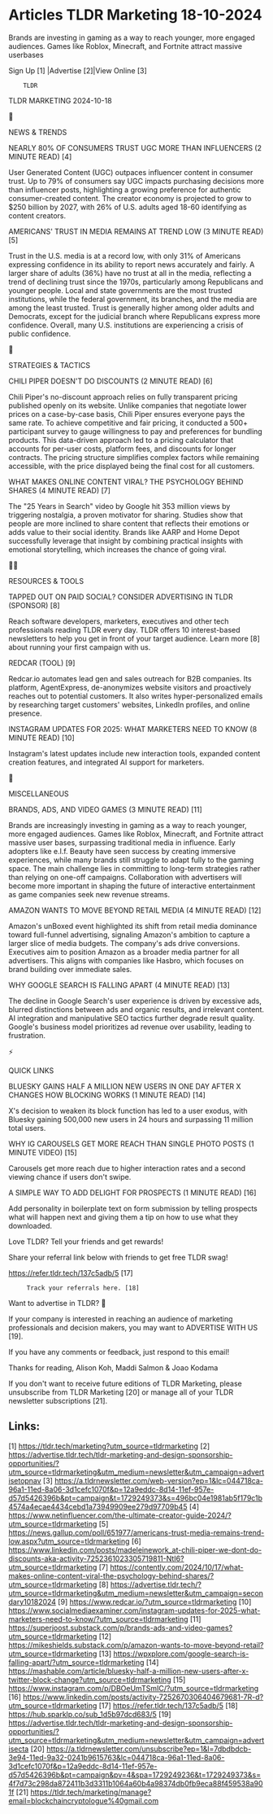 # Articles TLDR Marketing 18-10-2024

Brands are investing in gaming as a way to reach younger, more engaged
audiences. Games like Roblox, Minecraft, and Fortnite attract massive
userbases ‌ ‌ ‌ ‌ ‌ ‌ ‌ ‌ ‌ ‌ ‌ ‌ ‌ ‌ ‌ ‌ ‌ ‌ ‌ ‌ ‌ ‌ ‌ ‌ ‌ ‌  ‌ ‌ ‌ ‌ ‌ ‌ ‌ ‌ ‌ ‌ ‌ ‌ ‌ ‌ ‌ ‌ ‌ ‌ ‌ ‌ ‌ ‌ ‌ ‌ ‌ ‌ 


 Sign Up [1] |Advertise [2]|View Online [3] 

		TLDR 

TLDR MARKETING 2024-10-18

📱 

NEWS & TRENDS

 NEARLY 80% OF CONSUMERS TRUST UGC MORE THAN INFLUENCERS (2 MINUTE
READ) [4] 

 User Generated Content (UGC) outpaces influencer content in consumer
trust. Up to 79% of consumers say UGC impacts purchasing decisions
more than influencer posts, highlighting a growing preference for
authentic consumer-created content. The creator economy is projected
to grow to $250 billion by 2027, with 26% of U.S. adults aged 18-60
identifying as content creators. 

 AMERICANS' TRUST IN MEDIA REMAINS AT TREND LOW (3 MINUTE READ) [5] 

 Trust in the U.S. media is at a record low, with only 31% of
Americans expressing confidence in its ability to report news
accurately and fairly. A larger share of adults (36%) have no trust at
all in the media, reflecting a trend of declining trust since the
1970s, particularly among Republicans and younger people. Local and
state governments are the most trusted institutions, while the federal
government, its branches, and the media are among the least trusted.
Trust is generally higher among older adults and Democrats, except for
the judicial branch where Republicans express more confidence.
Overall, many U.S. institutions are experiencing a crisis of public
confidence. 

🚀 

STRATEGIES & TACTICS

 CHILI PIPER DOESN'T DO DISCOUNTS (2 MINUTE READ) [6] 

 Chili Piper's no-discount approach relies on fully transparent
pricing published openly on its website. Unlike companies that
negotiate lower prices on a case-by-case basis, Chili Piper ensures
everyone pays the same rate. To achieve competitive and fair pricing,
it conducted a 500+ participant survey to gauge willingness to pay and
preferences for bundling products. This data-driven approach led to a
pricing calculator that accounts for per-user costs, platform fees,
and discounts for longer contracts. The pricing structure simplifies
complex factors while remaining accessible, with the price displayed
being the final cost for all customers. 

 WHAT MAKES ONLINE CONTENT VIRAL? THE PSYCHOLOGY BEHIND SHARES (4
MINUTE READ) [7] 

 The "25 Years in Search" video by Google hit 353 million views by
triggering nostalgia, a proven motivator for sharing. Studies show
that people are more inclined to share content that reflects their
emotions or adds value to their social identity. Brands like AARP and
Home Depot successfully leverage that insight by combining practical
insights with emotional storytelling, which increases the chance of
going viral. 

🧑‍💻 

RESOURCES & TOOLS

 TAPPED OUT ON PAID SOCIAL? CONSIDER ADVERTISING IN TLDR (SPONSOR) [8]


 Reach software developers, marketers, executives and other tech
professionals reading TLDR every day. TLDR offers 10 interest-based
newsletters to help you get in front of your target audience. Learn
more [8] about running your first campaign with us. 

 REDCAR (TOOL) [9] 

 Redcar.io automates lead gen and sales outreach for B2B companies.
Its platform, AgentExpress, de-anonymizes website visitors and
proactively reaches out to potential customers. It also writes
hyper-personalized emails by researching target customers' websites,
LinkedIn profiles, and online presence. 

 INSTAGRAM UPDATES FOR 2025: WHAT MARKETERS NEED TO KNOW (8 MINUTE
READ) [10] 

 Instagram's latest updates include new interaction tools, expanded
content creation features, and integrated AI support for marketers. 

🎁 

MISCELLANEOUS

 BRANDS, ADS, AND VIDEO GAMES (3 MINUTE READ) [11] 

 Brands are increasingly investing in gaming as a way to reach
younger, more engaged audiences. Games like Roblox, Minecraft, and
Fortnite attract massive user bases, surpassing traditional media in
influence. Early adopters like e.l.f. Beauty have seen success by
creating immersive experiences, while many brands still struggle to
adapt fully to the gaming space. The main challenge lies in committing
to long-term strategies rather than relying on one-off campaigns.
Collaboration with advertisers will become more important in shaping
the future of interactive entertainment as game companies seek new
revenue streams. 

 AMAZON WANTS TO MOVE BEYOND RETAIL MEDIA (4 MINUTE READ) [12] 

 Amazon's unBoxed event highlighted its shift from retail media
dominance toward full-funnel advertising, signaling Amazon's ambition
to capture a larger slice of media budgets. The company's ads drive
conversions. Executives aim to position Amazon as a broader media
partner for all advertisers. This aligns with companies like Hasbro,
which focuses on brand building over immediate sales. 

 WHY GOOGLE SEARCH IS FALLING APART (4 MINUTE READ) [13] 

 The decline in Google Search's user experience is driven by excessive
ads, blurred distinctions between ads and organic results, and
irrelevant content. AI integration and manipulative SEO tactics
further degrade result quality. Google's business model prioritizes ad
revenue over usability, leading to frustration. 

⚡ 

QUICK LINKS

 BLUESKY GAINS HALF A MILLION NEW USERS IN ONE DAY AFTER X CHANGES HOW
BLOCKING WORKS (1 MINUTE READ) [14] 

 X's decision to weaken its block function has led to a user exodus,
with Bluesky gaining 500,000 new users in 24 hours and surpassing 11
million total users. 

 WHY IG CAROUSELS GET MORE REACH THAN SINGLE PHOTO POSTS (1 MINUTE
VIDEO) [15] 

 Carousels get more reach due to higher interaction rates and a second
viewing chance if users don't swipe. 

 A SIMPLE WAY TO ADD DELIGHT FOR PROSPECTS (1 MINUTE READ) [16] 

 Add personality in boilerplate text on form submission by telling
prospects what will happen next and giving them a tip on how to use
what they downloaded. 

Love TLDR? Tell your friends and get rewards!

 Share your referral link below with friends to get free TLDR swag! 

 https://refer.tldr.tech/137c5adb/5 [17] 

		 Track your referrals here. [18] 

Want to advertise in TLDR? 📰

 If your company is interested in reaching an audience of marketing
professionals and decision makers, you may want to ADVERTISE WITH US
[19]. 

 If you have any comments or feedback, just respond to this email! 

Thanks for reading, 
Alison Koh, Maddi Salmon & Joao Kodama 

If you don't want to receive future editions of TLDR Marketing, please
unsubscribe from TLDR Marketing [20] or manage all of your TLDR
newsletter subscriptions [21]. 

 

Links:
------
[1] https://tldr.tech/marketing?utm_source=tldrmarketing
[2] https://advertise.tldr.tech/tldr-marketing-and-design-sponsorship-opportunities/?utm_source=tldrmarketing&utm_medium=newsletter&utm_campaign=advertisetopnav
[3] https://a.tldrnewsletter.com/web-version?ep=1&lc=044718ca-96a1-11ed-8a06-3d1cefc1070f&p=12a9eddc-8d14-11ef-957e-d57d5426396b&pt=campaign&t=1729249373&s=496bc04e1981ab5f179c1b4574a4ecae4434cebd1a73949909ee279d97709b45
[4] https://www.netinfluencer.com/the-ultimate-creator-guide-2024/?utm_source=tldrmarketing
[5] https://news.gallup.com/poll/651977/americans-trust-media-remains-trend-low.aspx?utm_source=tldrmarketing
[6] https://www.linkedin.com/posts/madeleinework_at-chili-piper-we-dont-do-discounts-aka-activity-7252361023305719811-NtI6?utm_source=tldrmarketing
[7] https://contently.com/2024/10/17/what-makes-online-content-viral-the-psychology-behind-shares/?utm_source=tldrmarketing
[8] https://advertise.tldr.tech/?utm_source=tldrmarketing&utm_medium=newsletter&utm_campaign=secondary10182024
[9] https://www.redcar.io/?utm_source=tldrmarketing
[10] https://www.socialmediaexaminer.com/instagram-updates-for-2025-what-marketers-need-to-know/?utm_source=tldrmarketing
[11] https://superjoost.substack.com/p/brands-ads-and-video-games?utm_source=tldrmarketing
[12] https://mikeshields.substack.com/p/amazon-wants-to-move-beyond-retail?utm_source=tldrmarketing
[13] https://wpxplore.com/google-search-is-falling-apart/?utm_source=tldrmarketing
[14] https://mashable.com/article/bluesky-half-a-million-new-users-after-x-twitter-block-change?utm_source=tldrmarketing
[15] https://www.instagram.com/p/DBOeUmTSmIC/?utm_source=tldrmarketing
[16] https://www.linkedin.com/posts/activity-7252670306404679681-7R-d?utm_source=tldrmarketing
[17] https://refer.tldr.tech/137c5adb/5
[18] https://hub.sparklp.co/sub_1d5b97dcd683/5
[19] https://advertise.tldr.tech/tldr-marketing-and-design-sponsorship-opportunities/?utm_source=tldrmarketing&utm_medium=newsletter&utm_campaign=advertisecta
[20] https://a.tldrnewsletter.com/unsubscribe?ep=1&l=7dbdbdcb-3e94-11ed-9a32-0241b9615763&lc=044718ca-96a1-11ed-8a06-3d1cefc1070f&p=12a9eddc-8d14-11ef-957e-d57d5426396b&pt=campaign&pv=4&spa=1729249236&t=1729249373&s=4f7d73c298da872411b3d3311b1064a60b4a98374db0fb9eca88f459538a901f
[21] https://tldr.tech/marketing/manage?email=blockchaincryptologue%40gmail.com